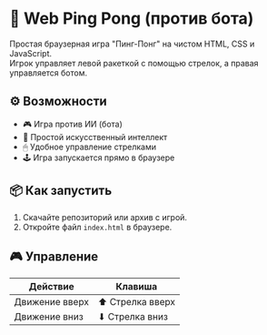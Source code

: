 # 🏓 Web Ping Pong (против бота)

Простая браузерная игра "Пинг-Понг" на чистом HTML, CSS и JavaScript.  
Игрок управляет левой ракеткой с помощью стрелок, а правая управляется ботом.

## ⚙️ Возможности

- 🎮 Игра против ИИ (бота)
- 🧠 Простой искусственный интеллект
- 🖱 Удобное управление стрелками
- 🕹 Игра запускается прямо в браузере

## 📦 Как запустить

1. Скачайте репозиторий или архив с игрой.
2. Откройте файл `index.html` в браузере.

## 🎮 Управление

| Действие       | Клавиша       |
|----------------|---------------|
| Движение вверх | ⬆ Стрелка вверх |
| Движение вниз  | ⬇ Стрелка вниз  |
